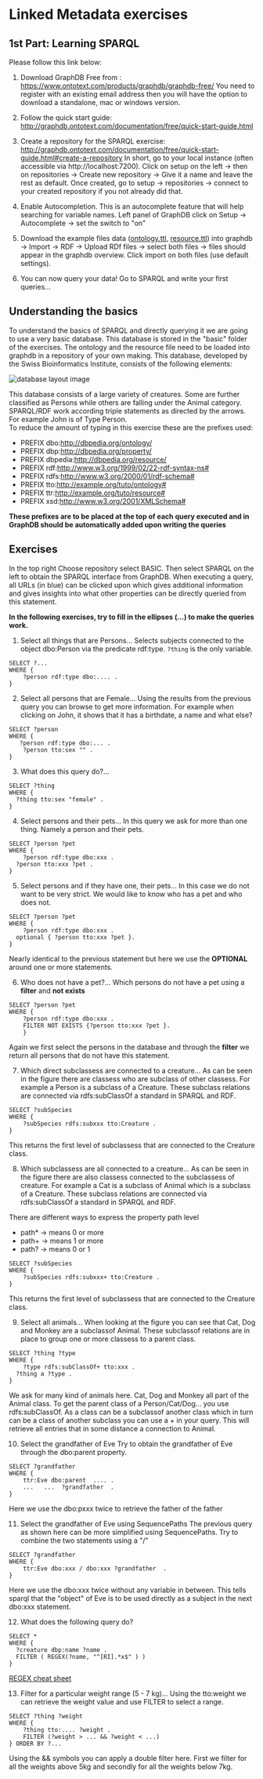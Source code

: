 # Linked Metadata exercises
## 1st Part: Learning SPARQL
Please follow this link below:
1.	Download GraphDB Free from : https://www.ontotext.com/products/graphdb/graphdb-free/
You need to register with an existing email address then you will have the option to download a standalone, mac or windows version.
2.	Follow the quick start guide: http://graphdb.ontotext.com/documentation/free/quick-start-guide.html
3.	Create a repository for the SPARQL exercise: http://graphdb.ontotext.com/documentation/free/quick-start-guide.html#create-a-repository
In short, go to your local instance (often accessible via http://localhost:7200). Click on setup on the left -> then on repositories -> Create new repository -> Give it a name and leave the rest as default.
Once created, go to setup -> repositories -> connect to your created repository if you not already did that.
4.	Enable Autocompletion. This is an autocomplete feature that will help searching for variable names.
       Left panel of GraphDB click on Setup -> Autocomplete -> set the switch to "on"
  
5.	Download the example files data ([ontology.ttl](ontology.ttl), [resource.ttl](resource.ttl)) 
into graphdb -> Import -> RDF -> Upload RDf files -> select both files -> files should appear in the graphdb overview. Click import on both files (use default settings).
6.	You can now query your data! Go to SPARQL and write your first queries…
 
## Understanding the basics
To understand the basics of SPARQL and directly querying it we are going to use a very basic database.
This database is stored in the "basic" folder of the exercises. The ontology and the resource file need to be loaded into graphdb in a repository of your own making.
This database, developed by the Swiss Bioinformatics Institute, consists of the following elements: 

![database layout image](demodblayout.png)
 
This database consists of a large variety of creatures. Some are further classified as Persons while others are falling under the Animal category.  
SPARQL/RDF work according triple statements as directed by the arrows.  
For example John is of Type Person.  
To reduce the amount of typing in this exercise these are the prefixes used:
* PREFIX dbo:<http://dbpedia.org/ontology/>
* PREFIX dbp:<http://dbpedia.org/property/>
* PREFIX dbpedia:<http://dbpedia.org/resource/>
* PREFIX rdf:<http://www.w3.org/1999/02/22-rdf-syntax-ns#>
* PREFIX rdfs:<http://www.w3.org/2000/01/rdf-schema#>
* PREFIX tto:<http://example.org/tuto/ontology#>
* PREFIX ttr:<http://example.org/tuto/resource#>
* PREFIX xsd:<http://www.w3.org/2001/XMLSchema#>

**These prefixes are to be placed at the top of each query executed and in GraphDB should be automatically added upon writing the queries**

## Exercises
In the top right Choose repository select BASIC. Then select SPARQL on the left to obtain the SPARQL interface from GraphDB.
When executing a query, all URLs (in blue) can be clicked upon which gives additional information and gives insights into what other properties can be directly queried from this statement.

**In the following exercises, try to fill in the ellipses (...) to make the queries work.**


1. Select all things that are Persons...
Selects subjects connected to the object dbo:Person via the predicate rdf:type. `?thing` is the only variable.

```
SELECT ?...
WHERE {
	?person rdf:type dbo:.... .
}
```

2. Select all persons that are Female...
Using the results from the previous query you can browse to get more information. For example when clicking on John, it shows that it has a birthdate, a name and what else?

```
SELECT ?person
WHERE {
   ?person rdf:type dbo:... .
    ?person tto:sex "" .
}
```

3. What does this query do?...
```
SELECT ?thing
WHERE {
  ?thing tto:sex "female" .
}
```

4. Select persons and their pets...
In this query we ask for more than one thing. Namely a person and their pets.
```
SELECT ?person ?pet
WHERE {
	?person rdf:type dbo:xxx .
  ?person tto:xxx ?pet .
}
```
5. Select persons and if they have one, their pets...
In this case we do not want to be very strict. We would like to know who has a pet and who does not.

```
SELECT ?person ?pet
WHERE {
	?person rdf:type dbo:xxx .
  optional { ?person tto:xxx ?pet }.
}
```	

Nearly identical to the previous statement but here we use the **OPTIONAL** around one or more statements.

6. Who does not have a pet?...
Which persons do not have a pet using a **filter** and **not exists**
```
SELECT ?person ?pet
WHERE {
	?person rdf:type dbo:xxx .
	FILTER NOT EXISTS {?person tto:xxx ?pet }.
	}
```
Again we first select the persons in the database and through the **filter** we return all persons that do not have this statement.

7. Which direct subclassess are connected to a creature...
As can be seen in the figure there are classess who are subclass of other classess. For example a Person is a subclass of a Creature. These subclass relations are connected via rdfs:subClassOf a standard in SPARQL and RDF.
```
SELECT ?subSpecies
WHERE {
	?subSpecies rdfs:subxxx tto:Creature .
}
```
This returns the first level of subclassess that are connected to the Creature class.

8. Which subclassess are all connected to a creature... 
As can be seen in the figure there are also classess connected to the subclassess of creature. For example a Cat is a subclass of Animal which is a subclass of a Creature. These subclass relations are connected via rdfs:subClassOf a standard in SPARQL and RDF.

There are different ways to express the property path level

  - path* -> means 0 or more
  - path+ -> means 1 or more
  - path? -> means 0 or 1 
```
SELECT ?subSpecies
WHERE {
	?subSpecies rdfs:subxxx+ tto:Creature .
}
```	
This returns the first level of subclassess that are connected to the Creature class.

9. Select all animals...
When looking at the figure you can see that Cat, Dog and Monkey are a subclassof Animal. These subclassof relations are in place to group one or more classess to a parent class. 
```
SELECT ?thing ?type
WHERE {
	?type rdfs:subClassOf+ tto:xxx .
  ?thing a ?type .
}
```
	
We ask for many kind of animals here. Cat, Dog and Monkey all part of the Animal class. To get the parent class of a Person/Cat/Dog... you use rdfs:subClassOf. As a class can be a subclassof another class which in turn can be a class of another subclass you can use a + in your query. This will retrieve all entries that in some distance a connection to Animal. 

10. Select the grandfather of Eve
Try to obtain the grandfather of Eve through the dbo:parent property. 
```
SELECT ?grandfather
WHERE {
	ttr:Eve dbo:parent  .... .
	...   ...  ?grandfather  .
}
```
Here we use the dbo:pxxx twice to retrieve the father of the father

11. Select the grandfather of Eve using SequencePaths
The previous query as shown here can be more simplified using SequencePaths. Try to combine the two statements using a "/"
```
SELECT ?grandfather
WHERE {
	ttr:Eve dbo:xxx / dbo:xxx ?grandfather  .
}
```	
Here we use the dbo:xxx twice without any variable in between. This tells sparql that the "object" of Eve is to be used directly as a subject in the next dbo:xxx statement. 		

12. What does the following query do?  
```
SELECT *
WHERE {
  ?creature dbp:name ?name .
  FILTER ( REGEX(?name, "^[RI].*x$" ) )
}
```
[REGEX cheat sheet](https://i.imgur.com/UTlGckN.png)

13. Filter for a particular weight range (5 - 7 kg)...
Using the tto:weight we can retrieve the weight value and use FILTER to select a range.
```
SELECT ?thing ?weight
WHERE {
	?thing tto:.... ?weight .
	FILTER (?weight > ... && ?weight < ...) 
} ORDER BY ?...
```	

Using the && symbols you can apply a double filter here. First we filter for all the weights above 5kg and secondly for all the weights below 7kg.
